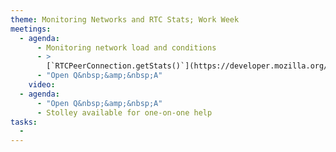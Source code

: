 ```yaml
---
theme: Monitoring Networks and RTC Stats; Work Week
meetings:
  - agenda:
      - Monitoring network load and conditions
      - >
        [`RTCPeerConnection.getStats()`](https://developer.mozilla.org/en-US/docs/Web/API/RTCPeerConnection/getStats)
      - "Open Q&nbsp;&amp;&nbsp;A"
    video:
  - agenda:
      - "Open Q&nbsp;&amp;&nbsp;A"
      - Stolley available for one-on-one help
tasks:
  -
---
```

